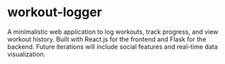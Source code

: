 # workout-logger
A minimalistic web application to log workouts, track progress, and view workout history. Built with React.js for the frontend and Flask for the backend. Future iterations will include social features and real-time data visualization.
